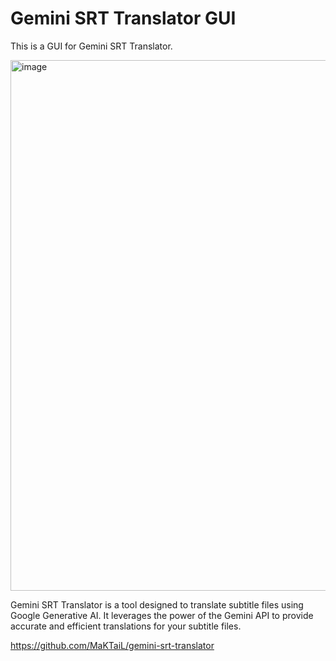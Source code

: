 # Gemini SRT Translator GUI
This is a GUI for Gemini SRT Translator.

<img width="849" alt="image" src="https://github.com/user-attachments/assets/229cbfc1-3fe1-42c2-9491-1378ea21198e" />

Gemini SRT Translator is a tool designed to translate subtitle files using Google Generative AI. It leverages the power of the Gemini API to provide accurate and efficient translations for your subtitle files.

https://github.com/MaKTaiL/gemini-srt-translator

